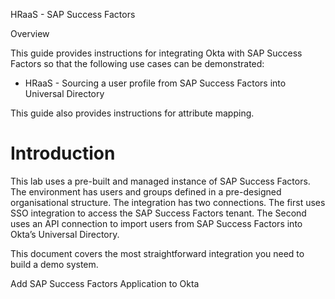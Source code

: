 HRaaS - SAP Success Factors 

Overview

This guide provides instructions for integrating Okta with SAP Success Factors 
so that the following use cases can be demonstrated:

-   HRaaS - Sourcing a user profile from SAP Success Factors into Universal Directory

This guide also provides instructions for attribute mapping.

# Introduction

This lab uses a pre-built and managed instance of SAP Success Factors. 
The environment has users and groups defined in a pre-designed organisational 
structure. The integration has two connections. The first uses SSO integration 
to access the SAP Success Factors tenant. The Second uses an API connection 
to import users from SAP Success Factors into Okta’s Universal Directory.

This document covers the most straightforward integration you need to build a demo
system.

Add SAP Success Factors Application to Okta